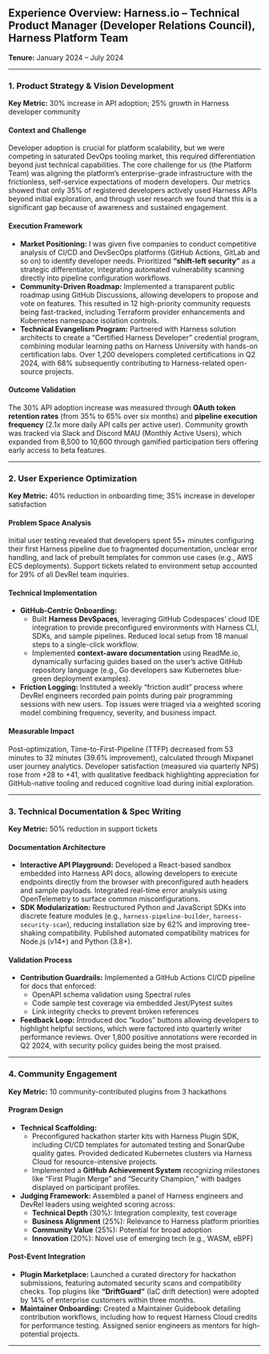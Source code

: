 ## Experience Overview: Harness.io – Technical Product Manager (Developer Relations Council), Harness Platform Team  
**Tenure:** January 2024 – July 2024  

---

### 1. Product Strategy & Vision Development  
**Key Metric:** 30% increase in API adoption; 25% growth in Harness developer community  

#### Context and Challenge  
Developer adoption is crucial for platform scalability, but we were competing in saturated DevOps tooling market, this required differentiation beyond just technical capabilities. The core challenge for us (the Platform Team) was aligning the platform’s enterprise-grade infrastructure with the frictionless, self-service expectations of modern developers. Our metrics showed that only 35% of registered developers actively used Harness APIs beyond initial exploration, and through user research we found that this is a significant gap because of awareness and sustained engagement.

#### Execution Framework  
- **Market Positioning:** I was given five companies to conduct competitive analysis of CI/CD and DevSecOps platforms (GitHub Actions, GitLab and so on) to identify developer needs. Prioritized **“shift-left security”** as a strategic differentiator, integrating automated vulnerability scanning directly into pipeline configuration workflows.
- **Community-Driven Roadmap:** Implemented a transparent public roadmap using GitHub Discussions, allowing developers to propose and vote on features. This resulted in 12 high-priority community requests being fast-tracked, including Terraform provider enhancements and Kubernetes namespace isolation controls.
- **Technical Evangelism Program:** Partnered with Harness solution architects to create a “Certified Harness Developer” credential program, combining modular learning paths on Harness University with hands-on certification labs. Over 1,200 developers completed certifications in Q2 2024, with 68% subsequently contributing to Harness-related open-source projects.

#### Outcome Validation  
The 30% API adoption increase was measured through **OAuth token retention rates** (from 35% to 65% over six months) and **pipeline execution frequency** (2.1x more daily API calls per active user). Community growth was tracked via Slack and Discord MAU (Monthly Active Users), which expanded from 8,500 to 10,600 through gamified participation tiers offering early access to beta features.

---

### 2. User Experience Optimization  
**Key Metric:** 40% reduction in onboarding time; 35% increase in developer satisfaction  

#### Problem Space Analysis  
Initial user testing revealed that developers spent 55+ minutes configuring their first Harness pipeline due to fragmented documentation, unclear error handling, and lack of prebuilt templates for common use cases (e.g., AWS ECS deployments). Support tickets related to environment setup accounted for 29% of all DevRel team inquiries.

#### Technical Implementation  
- **GitHub-Centric Onboarding:**  
  - Built **Harness DevSpaces**, leveraging GitHub Codespaces’ cloud IDE integration to provide preconfigured environments with Harness CLI, SDKs, and sample pipelines. Reduced local setup from 18 manual steps to a single-click workflow.
  - Implemented **context-aware documentation** using ReadMe.io, dynamically surfacing guides based on the user’s active GitHub repository language (e.g., Go developers saw Kubernetes blue-green deployment examples).
- **Friction Logging:** Instituted a weekly “friction audit” process where DevRel engineers recorded pain points during pair programming sessions with new users. Top issues were triaged via a weighted scoring model combining frequency, severity, and business impact.

#### Measurable Impact  
Post-optimization, Time-to-First-Pipeline (TTFP) decreased from 53 minutes to 32 minutes (39.6% improvement), calculated through Mixpanel user journey analytics. Developer satisfaction (measured via quarterly NPS) rose from +28 to +41, with qualitative feedback highlighting appreciation for GitHub-native tooling and reduced cognitive load during initial exploration.

---

### 3. Technical Documentation & Spec Writing  
**Key Metric:** 50% reduction in support tickets  

#### Documentation Architecture  
- **Interactive API Playground:** Developed a React-based sandbox embedded into Harness API docs, allowing developers to execute endpoints directly from the browser with preconfigured auth headers and sample payloads. Integrated real-time error analysis using OpenTelemetry to surface common misconfigurations.
- **SDK Modularization:** Restructured Python and JavaScript SDKs into discrete feature modules (e.g., `harness-pipeline-builder`, `harness-security-scan`), reducing installation size by 62% and improving tree-shaking compatibility. Published automated compatibility matrices for Node.js (v14+) and Python (3.8+).

#### Validation Process  
- **Contribution Guardrails:** Implemented a GitHub Actions CI/CD pipeline for docs that enforced:
  - OpenAPI schema validation using Spectral rules
  - Code sample test coverage via embedded Jest/Pytest suites
  - Link integrity checks to prevent broken references
- **Feedback Loop:** Introduced doc “kudos” buttons allowing developers to highlight helpful sections, which were factored into quarterly writer performance reviews. Over 1,800 positive annotations were recorded in Q2 2024, with security policy guides being the most praised.

---

### 4. Community Engagement  
**Key Metric:** 10 community-contributed plugins from 3 hackathons  

#### Program Design  
- **Technical Scaffolding:**  
  - Preconfigured hackathon starter kits with Harness Plugin SDK, including CI/CD templates for automated testing and SonarQube quality gates. Provided dedicated Kubernetes clusters via Harness Cloud for resource-intensive projects.
  - Implemented a **GitHub Achievement System** recognizing milestones like “First Plugin Merge” and “Security Champion,” with badges displayed on participant profiles.
- **Judging Framework:** Assembled a panel of Harness engineers and DevRel leaders using weighted scoring across:
  - **Technical Depth** (30%): Integration complexity, test coverage
  - **Business Alignment** (25%): Relevance to Harness platform priorities
  - **Community Value** (25%): Potential for broad adoption
  - **Innovation** (20%): Novel use of emerging tech (e.g., WASM, eBPF)

#### Post-Event Integration  
- **Plugin Marketplace:** Launched a curated directory for hackathon submissions, featuring automated security scans and compatibility checks. Top plugins like **“DriftGuard”** (IaC drift detection) were adopted by 14% of enterprise customers within three months.
- **Maintainer Onboarding:** Created a Maintainer Guidebook detailing contribution workflows, including how to request Harness Cloud credits for performance testing. Assigned senior engineers as mentors for high-potential projects.

---
